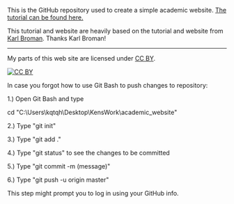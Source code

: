 This is the GitHub repository used to create a simple academic website. [The tutorial can be found here.](http://marisacarlos.com/pages/create-simple-academic-website)

This tutorial and website are heavily based on the tutorial and website from [Karl Broman](http://kbroman.org). Thanks Karl Broman!

---

My parts of this web site are licensed under
[CC BY](http://creativecommons.org/licenses/by/3.0/).

[![CC BY](http://i.creativecommons.org/l/by/3.0/88x31.png)](http://creativecommons.org/licenses/by/3.0/)

In case you forgot how to use Git Bash to push changes to repository:

1.) Open Git Bash and type

cd "C:\Users\kqtqh\Desktop\KensWork\academic_website"

2.) Type "git init"

3.) Type "git add ."

4.) Type "git status" to see the changes to be committed

5.) Type "git commit -m (message)"

6.) Type "git push -u origin master"

This step might prompt you to log in using your GitHub info.
